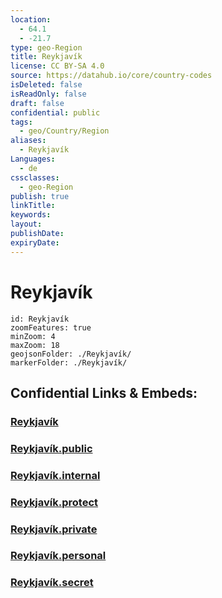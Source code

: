 ```yaml
---
location:
  - 64.1
  - -21.7
type: geo-Region
title: Reykjavík
license: CC BY-SA 4.0
source: https://datahub.io/core/country-codes
isDeleted: false
isReadOnly: false
draft: false
confidential: public
tags:
  - geo/Country/Region
aliases:
  - Reykjavík
Languages:
  - de
cssclasses:
  - geo-Region
publish: true
linkTitle:
keywords:
layout:
publishDate:
expiryDate:
---
```


# Reykjavík

```leaflet
id: Reykjavík
zoomFeatures: true 
minZoom: 4 
maxZoom: 18
geojsonFolder: ./Reykjavík/
markerFolder: ./Reykjavík/
```


## Confidential Links & Embeds: 

### [Reykjavík](/_Standards/Earth/Continent/Europe/Europe~North/Iceland/Regions~Iceland/Reykjavík.md) 

### [Reykjavík.public](/_public/Earth/Continent/Europe/Europe~North/Iceland/Regions~Iceland/Reykjavík.public.md) 

### [Reykjavík.internal](/_internal/Earth/Continent/Europe/Europe~North/Iceland/Regions~Iceland/Reykjavík.internal.md) 

### [Reykjavík.protect](/_protect/Earth/Continent/Europe/Europe~North/Iceland/Regions~Iceland/Reykjavík.protect.md) 

### [Reykjavík.private](/_private/Earth/Continent/Europe/Europe~North/Iceland/Regions~Iceland/Reykjavík.private.md) 

### [Reykjavík.personal](/_personal/Earth/Continent/Europe/Europe~North/Iceland/Regions~Iceland/Reykjavík.personal.md) 

### [Reykjavík.secret](/_secret/Earth/Continent/Europe/Europe~North/Iceland/Regions~Iceland/Reykjavík.secret.md)

